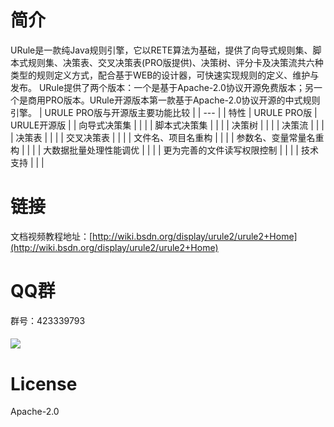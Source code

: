 # 简介

URule是一款纯Java规则引擎，它以RETE算法为基础，提供了向导式规则集、脚本式规则集、决策表、交叉决策表(PRO版提供)、决策树、评分卡及决策流共六种类型的规则定义方式，配合基于WEB的设计器，可快速实现规则的定义、维护与发布。
URule提供了两个版本：一个是基于Apache-2.0协议开源免费版本；另一个是商用PRO版本。URule开源版本第一款基于Apache-2.0协议开源的中式规则引擎。
| URULE PRO版与开源版主要功能比较 |
| --- |
| 特性 | URULE PRO版 | URULE开源版 |
| 向导式决策集 |  |  |
| 脚本式决策集 |  |  |
| 决策树 |  |  |
| 决策流 |  |  |
| 决策表 |  |  |
| 交叉决策表 |  |  |
| 文件名、项目名重构 |  |  |
| 参数名、变量常量名重构 |  |  |
| 大数据批量处理性能调优 |  |  |
| 更为完善的文件读写权限控制 |  |  |
| 技术支持 |  |  |


# 链接

文档视频教程地址：[http://wiki.bsdn.org/display/urule2/urule2+Home](http://wiki.bsdn.org/display/urule2/urule2+Home)

# QQ群

群号：423339793

#### ![](https://github.com/youseries/assets/blob/master/images/qq-qrcode.png)

# License

Apache-2.0
